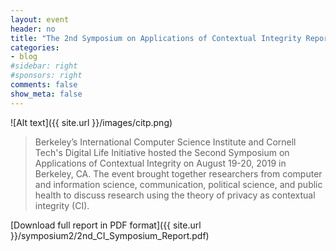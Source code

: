 ```yaml
---
layout: event
header: no
title: "The 2nd Symposium on Applications of Contextual Integrity Report"
categories:
- blog
#sidebar: right
#sponsors: right
comments: false
show_meta: false
---
```


![Alt text]({{ site.url }}/images/citp.png)

>  Berkeley’s International Computer Science Institute and Cornell Tech's Digital Life Initiative hosted the Second Symposium on Applications of Contextual Integrity on August 19-20, 2019 in Berkeley, CA. The event brought together researchers from computer and information science, communication, political science, and public health to discuss research using the theory of privacy as contextual integrity (CI).

[Download full report in PDF format]({{ site.url }}/symposium2/2nd_CI_Symposium_Report.pdf)

<!-- A report of the program’s discussions has been created and is available: [The 2nd Symposium on Applications of Contextual Integrity Report](http://www.techpolicy.com/getattachment/Blog/Featured-Blog-Post/Symposium-on-Applications-of-Contextual-Integrity/Symposium-on-Applications-of-Contextual-Integrity-Report,-Sept-2018.pdf.aspx).

[Download full report in PDF format]({{ site.url }}/symposium2/2nd_CI_Symposium_Report.pdf)

Read the full post on [TAP ](http://www.techpolicy.com/Symposium-ApplicationsContextualIntegrityReport-GuestBlog.aspx)-->

